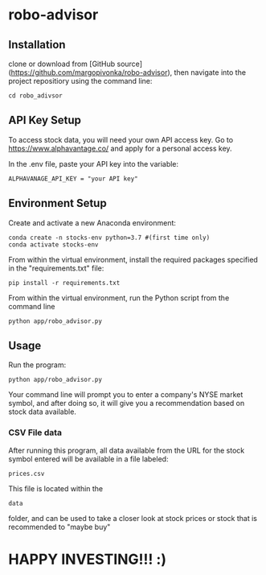 # robo-advisor

## Installation
clone or download from [GitHub source] (https://github.com/margopivonka/robo-advisor), then navigate into the project repositiory using the command line:

```
cd robo_adivsor
```

## API Key Setup
To access stock data, you will need your own API access key. 
Go to https://www.alphavantage.co/ and apply for a personal access key.

In the .env file, paste your API key into the variable:
```
ALPHAVANAGE_API_KEY = "your API key"
```


## Environment Setup
Create and activate a new Anaconda environment:
```
conda create -n stocks-env python=3.7 #(first time only)
conda activate stocks-env
```

From within the virtual environment, install the required packages specified in the "requirements.txt" file:
```
pip install -r requirements.txt
```

From within the virtual environment, run the Python script from the command line
```
python app/robo_advisor.py
```




## Usage
Run the program:
```
python app/robo_advisor.py
```
Your command line will prompt you to enter a company's NYSE market symbol, and after doing so, it will give you a recommendation based on stock data available.

### CSV File data
After running this program, all data available from the URL for the stock symbol entered will be available in a file labeled:
```
prices.csv
```
This file is located within the
 ```
 data
 ```
folder, and can be used to take a closer look at stock prices or stock that is recommended to "maybe buy"

# HAPPY INVESTING!!! :)
